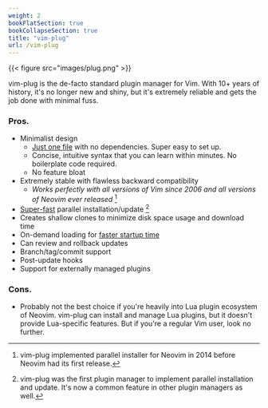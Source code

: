 ```yaml
---
weight: 2
bookFlatSection: true
bookCollapseSection: true
title: "vim-plug"
url: /vim-plug
---
```


{{< figure src="images/plug.png" >}}

vim-plug is the de-facto standard plugin manager for Vim. With 10+ years of
history, it's no longer new and shiny, but it's extremely reliable and gets
the job done with minimal fuss.

### Pros.

- Minimalist design
    - [Just one file](https://github.com/junegunn/vim-plug/blob/master/plug.vim) with no dependencies. Super easy to set up.
    - Concise, intuitive syntax that you can learn within minutes. No boilerplate code required.
    - No feature bloat
- Extremely stable with flawless backward compatibility
    - *Works perfectly with all versions of Vim since 2006 and all versions of Neovim ever released* [^1]
- [Super-fast][40/4] parallel installation/update [^2]
- Creates shallow clones to minimize disk space usage and download time
- On-demand loading for [faster startup time][startup-time]
- Can review and rollback updates
- Branch/tag/commit support
- Post-update hooks
- Support for externally managed plugins

[^1]: vim-plug implemented parallel installer for Neovim in 2014 before Neovim
    had its first release.
[^2]: vim-plug was the first plugin manager to implement parallel installation
    and update. It's now a common feature in other plugin managers as well.

[40/4]: https://raw.githubusercontent.com/junegunn/i/master/vim-plug/40-in-4.gif
[startup-time]: https://github.com/junegunn/vim-startuptime-benchmark#result

### Cons.

- Probably not the best choice if you're heavily into Lua plugin ecosystem of
  Neovim. vim-plug can install and manage Lua plugins, but it doesn't provide
  Lua-specific features. But if you're a regular Vim user, look no further.
